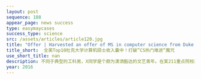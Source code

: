 ```yaml
---
layout: post
sequence: 108
appear_page: news success
type: easymaycases
success_type: science
src: /assets/articles/article120.jpg
title: "Offer | Harvested an offer of MS in computer science from Duke University! "
title_short:  全美Top10杜克大学计算机硕士收入囊中！打破”CS热门难进“魔咒
use_short_title: nan
description: 不同于典型的工科男，X同学是个颇为潇洒豁达的文艺青年。在某211重点院校就读的他，虽然成绩平平，但课外的社团活动、志愿者活动做了不少。可是在确定准备赴美读研之后，在心底的名校梦想面前，他却很难继续保持佛系。因此，他找到易美教育，希望美国本土最优秀的专业留学咨询团队能带着他为心底最深处的梦想努力拼搏一把。
year: 2016
---
```


